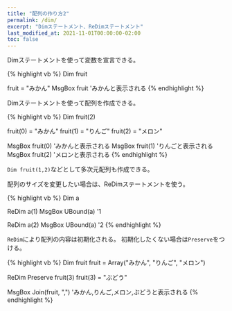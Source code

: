 ```yaml
---
title: "配列の作り方2"
permalink: /dim/
excerpt: "Dimステートメント、ReDimステートメント"
last_modified_at: 2021-11-01T00:00:00-02:00
toc: false
---
```


Dimステートメントを使って変数を宣言できる。

{% highlight vb %}
Dim fruit

fruit = "みかん"
MsgBox fruit 'みかんと表示される
{% endhighlight %}

Dimステートメントを使って配列を作成できる。

{% highlight vb %}
Dim fruit(2)

fruit(0) = "みかん"
fruit(1) = "りんご"
fruit(2) = "メロン"

MsgBox fruit(0) 'みかんと表示される
MsgBox fruit(1) 'りんごと表示される
MsgBox fruit(2) 'メロンと表示される
{% endhighlight %}

`Dim fruit(1,2)`などとして多次元配列も作成できる。

配列のサイズを変更したい場合は、ReDimステートメントを使う。

{% highlight vb %}
Dim a

ReDim a(1)
MsgBox UBound(a) '1

ReDim a(2)
MsgBox UBound(a) '2
{% endhighlight %}

`ReDim`により配列の内容は初期化される。
初期化したくない場合は`Preserve`をつける。

{% highlight vb %}
Dim fruit
fruit = Array("みかん", "りんご", "メロン")

ReDim Preserve fruit(3)
fruit(3) = "ぶどう"

MsgBox Join(fruit, ",") 'みかん,りんご,メロン,ぶどうと表示される
{% endhighlight %}

